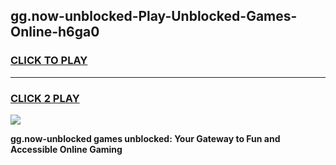 
## gg.now-unblocked-Play-Unblocked-Games-Online-h6ga0
<h3>
<a href="https://premium76.site?title=gg.now-unblocked&ref=25A">CLICK TO PLAY</a></h3>
<hr>

<h3>
<a href="https://premium76.site?title=gg.now-unblocked&ref=25A">CLICK 2 PLAY</a>
  
</h3>

<a href="https://premium76.site?title=gg.now-unblocked&ref=25A"><img src="https://clearcache.store/games.png"></a>


**gg.now-unblocked games unblocked: Your Gateway to Fun and Accessible Online Gaming**
